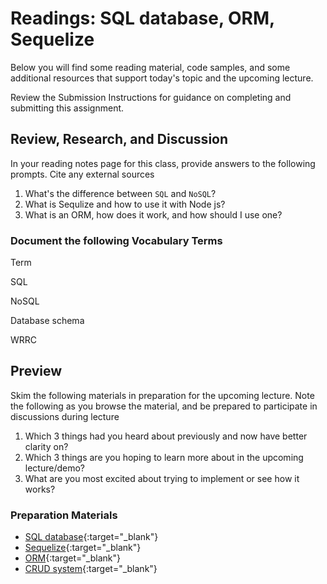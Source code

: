 
# Readings: SQL database, ORM, Sequelize

Below you will find some reading material, code samples, and some additional resources that support today's topic and the upcoming lecture.

Review the Submission Instructions for guidance on completing and submitting this assignment.

## [](https://github.com/LTUC/asac-advanced-js-c01/blob/main/classes/class-02/DISCUSSION.md#review-research-and-discussion)Review, Research, and Discussion

In your reading notes page for this class, provide answers to the following prompts. Cite any external sources

1.  What's the difference between  `SQL`  and `NoSQL`?
2.  What is Sequlize and how to use it with Node js?
3.  What is an ORM, how does it work, and how should I use one?

### [](https://github.com/LTUC/asac-advanced-js-c01/blob/main/classes/class-02/DISCUSSION.md#document-the-following-vocabulary-terms)Document the following Vocabulary Terms

Term

SQL

NoSQL

Database schema

WRRC

## [](https://github.com/LTUC/asac-advanced-js-c01/blob/main/classes/class-02/DISCUSSION.md#preview)Preview

Skim the following materials in preparation for the upcoming lecture. Note the following as you browse the material, and be prepared to participate in discussions during lecture

1.  Which 3 things had you heard about previously and now have better clarity on?
2.  Which 3 things are you hoping to learn more about in the upcoming lecture/demo?
3.  What are you most excited about trying to implement or see how it works?

### [](https://github.com/LTUC/asac-advanced-js-c01/blob/main/classes/class-02/DISCUSSION.md#preparation-materials)Preparation Materials

-   [SQL database](https://www.techtarget.com/searchdatamanagement/definition/SQL){:target="_blank"}
-   [Sequelize](https://sequelize.org/){:target="_blank"}
-   [ORM](https://www.techopedia.com/definition/24200/object-relational-mapping--orm){:target="_blank"}
-   [CRUD system](https://zellwk.com/blog/crud-express-mongodb/){:target="_blank"}
